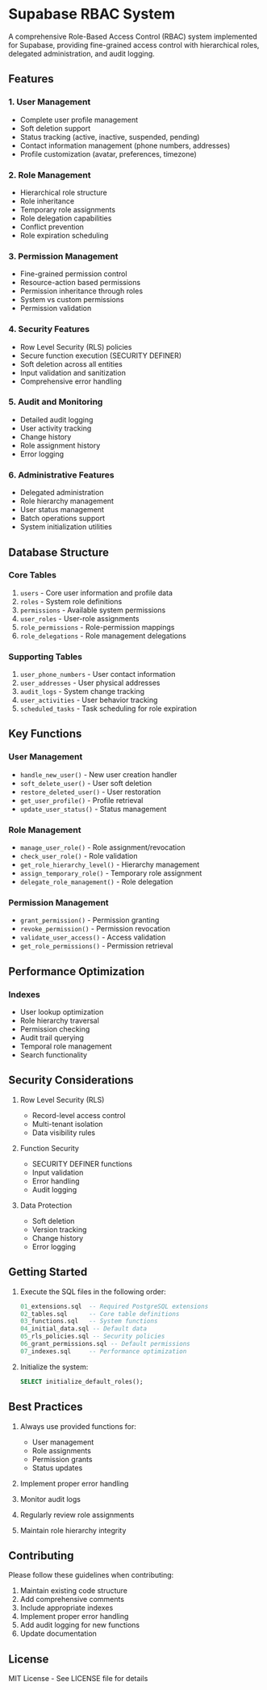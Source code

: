 # Supabase RBAC System

A comprehensive Role-Based Access Control (RBAC) system implemented for Supabase, providing fine-grained access control with hierarchical roles, delegated administration, and audit logging.

## Features

### 1. User Management
- Complete user profile management
- Soft deletion support
- Status tracking (active, inactive, suspended, pending)
- Contact information management (phone numbers, addresses)
- Profile customization (avatar, preferences, timezone)

### 2. Role Management
- Hierarchical role structure
- Role inheritance
- Temporary role assignments
- Role delegation capabilities
- Conflict prevention
- Role expiration scheduling

### 3. Permission Management
- Fine-grained permission control
- Resource-action based permissions
- Permission inheritance through roles
- System vs custom permissions
- Permission validation

### 4. Security Features
- Row Level Security (RLS) policies
- Secure function execution (SECURITY DEFINER)
- Soft deletion across all entities
- Input validation and sanitization
- Comprehensive error handling

### 5. Audit and Monitoring
- Detailed audit logging
- User activity tracking
- Change history
- Role assignment history
- Error logging

### 6. Administrative Features
- Delegated administration
- Role hierarchy management
- User status management
- Batch operations support
- System initialization utilities

## Database Structure

### Core Tables
1. `users` - Core user information and profile data
2. `roles` - System role definitions
3. `permissions` - Available system permissions
4. `user_roles` - User-role assignments
5. `role_permissions` - Role-permission mappings
6. `role_delegations` - Role management delegations

### Supporting Tables
1. `user_phone_numbers` - User contact information
2. `user_addresses` - User physical addresses
3. `audit_logs` - System change tracking
4. `user_activities` - User behavior tracking
5. `scheduled_tasks` - Task scheduling for role expiration

## Key Functions

### User Management
- `handle_new_user()` - New user creation handler
- `soft_delete_user()` - User soft deletion
- `restore_deleted_user()` - User restoration
- `get_user_profile()` - Profile retrieval
- `update_user_status()` - Status management

### Role Management
- `manage_user_role()` - Role assignment/revocation
- `check_user_role()` - Role validation
- `get_role_hierarchy_level()` - Hierarchy management
- `assign_temporary_role()` - Temporary role assignment
- `delegate_role_management()` - Role delegation

### Permission Management
- `grant_permission()` - Permission granting
- `revoke_permission()` - Permission revocation
- `validate_user_access()` - Access validation
- `get_role_permissions()` - Permission retrieval

## Performance Optimization

### Indexes
- User lookup optimization
- Role hierarchy traversal
- Permission checking
- Audit trail querying
- Temporal role management
- Search functionality

## Security Considerations

1. Row Level Security (RLS)
   - Record-level access control
   - Multi-tenant isolation
   - Data visibility rules

2. Function Security
   - SECURITY DEFINER functions
   - Input validation
   - Error handling
   - Audit logging

3. Data Protection
   - Soft deletion
   - Version tracking
   - Change history
   - Error logging

## Getting Started

1. Execute the SQL files in the following order:
   ```sql
   01_extensions.sql  -- Required PostgreSQL extensions
   02_tables.sql      -- Core table definitions
   03_functions.sql   -- System functions
   04_initial_data.sql -- Default data
   05_rls_policies.sql -- Security policies
   06_grant_permissions.sql -- Default permissions
   07_indexes.sql     -- Performance optimization
   ```

2. Initialize the system:
   ```sql
   SELECT initialize_default_roles();
   ```

## Best Practices

1. Always use provided functions for:
   - User management
   - Role assignments
   - Permission grants
   - Status updates

2. Implement proper error handling
3. Monitor audit logs
4. Regularly review role assignments
5. Maintain role hierarchy integrity

## Contributing

Please follow these guidelines when contributing:
1. Maintain existing code structure
2. Add comprehensive comments
3. Include appropriate indexes
4. Implement proper error handling
5. Add audit logging for new functions
6. Update documentation

## License

MIT License - See LICENSE file for details